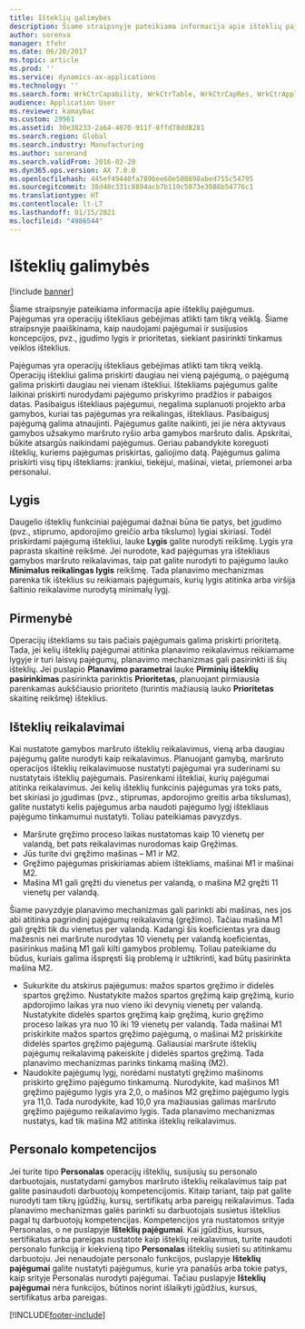 ```yaml
---
title: Išteklių galimybės
description: Šiame straipsnyje pateikiama informacija apie išteklių pajėgumus. Pajėgumas yra operacijų ištekliaus gebėjimas atlikti tam tikrą veiklą. Šiame straipsnyje paaiškinama, kaip naudojami pajėgumai ir susijusios koncepcijos, pvz., įgudimo lygis ir prioritetas, siekiant pasirinkti tinkamus veiklos išteklius.
author: sorenva
manager: tfehr
ms.date: 06/20/2017
ms.topic: article
ms.prod: ''
ms.service: dynamics-ax-applications
ms.technology: ''
ms.search.form: WrkCtrCapability, WrkCtrTable, WrkCtrCapRes, WrkCtrApplicableResources
audience: Application User
ms.reviewer: kamaybac
ms.custom: 29961
ms.assetid: 30e38233-2a64-4070-911f-8ffd78dd8281
ms.search.region: Global
ms.search.industry: Manufacturing
ms.author: sorenand
ms.search.validFrom: 2016-02-28
ms.dyn365.ops.version: AX 7.0.0
ms.openlocfilehash: 445ef49440fa789bee60e508698abed755c54795
ms.sourcegitcommit: 38d40c331c8894acb7b119c5073e3088b54776c1
ms.translationtype: HT
ms.contentlocale: lt-LT
ms.lasthandoff: 01/15/2021
ms.locfileid: "4986544"
---
```

# <a name="resource-capabilities"></a>Išteklių galimybės

[!include [banner](../includes/banner.md)]

Šiame straipsnyje pateikiama informacija apie išteklių pajėgumus. Pajėgumas yra operacijų ištekliaus gebėjimas atlikti tam tikrą veiklą. Šiame straipsnyje paaiškinama, kaip naudojami pajėgumai ir susijusios koncepcijos, pvz., įgudimo lygis ir prioritetas, siekiant pasirinkti tinkamus veiklos išteklius.

Pajėgumas yra operacijų ištekliaus gebėjimas atlikti tam tikrą veiklą. Operacijų ištekliui galima priskirti daugiau nei vieną pajėgumą, o pajėgumą galima priskirti daugiau nei vienam ištekliui. Ištekliams pajėgumus galite laikinai priskirti nurodydami pajėgumo priskyrimo pradžios ir pabaigos datas. Pasibaigus ištekliaus pajėgumui, negalima suplanuoti projekto arba gamybos, kuriai tas pajėgumas yra reikalingas, ištekliaus. Pasibaigusį pajėgumą galima atnaujinti. Pajėgumus galite naikinti, jei jie nėra aktyvaus gamybos užsakymo maršruto ryšio arba gamybos maršruto dalis. Apskritai, būkite atsargūs naikindami pajėgumus. Geriau pabandykite koreguoti išteklių, kuriems pajėgumas priskirtas, galiojimo datą. Pajėgumus galima priskirti visų tipų ištekliams: įrankiui, tiekėjui, mašinai, vietai, priemonei arba personalui.

## <a name="level"></a>Lygis
Daugelio išteklių funkciniai pajėgumai dažnai būna tie patys, bet įgudimo (pvz., stiprumo, apdorojimo greičio arba tikslumo) lygiai skiriasi. Todėl priskirdami pajėgumą ištekliui, lauke **Lygis** galite nurodyti reikšmę. Lygis yra paprasta skaitinė reikšmė. Jei nurodote, kad pajėgumas yra ištekliaus gamybos maršruto reikalavimas, taip pat galite nurodyti to pajėgumo lauko **Minimalus reikalingas lygis** reikšmę. Tada planavimo mechanizmas parenka tik išteklius su reikiamais pajėgumais, kurių lygis atitinka arba viršija šaltinio reikalavime nurodytą minimalų lygį.

## <a name="priority"></a>Pirmenybė
Operacijų ištekliams su tais pačiais pajėgumais galima priskirti prioritetą. Tada, jei kelių išteklių pajėgumai atitinka planavimo reikalavimus reikiamame lygyje ir turi laisvų pajėgumų, planavimo mechanizmas gali pasirinkti iš šių išteklių. Jei puslapio **Planavimo parametrai** lauke **Pirminių išteklių pasirinkimas** pasirinkta parinktis **Prioritetas**, planuojant pirmiausia parenkamas aukščiausio prioriteto (turintis mažiausią lauko **Prioritetas** skaitinę reikšmę) išteklius.

## <a name="resource-requirements"></a>Išteklių reikalavimai
Kai nustatote gamybos maršruto išteklių reikalavimus, vieną arba daugiau pajėgumų galite nurodyti kaip reikalavimus. Planuojant gamybą, maršruto operacijos išteklių reikalavimuose nustatyti pajėgumai yra suderinami su nustatytais išteklių pajėgumais. Pasirenkami ištekliai, kurių pajėgumai atitinka reikalavimus. Jei kelių išteklių funkcinis pajėgumas yra toks pats, bet skiriasi jo įgudimas (pvz., stiprumas, apdorojimo greitis arba tikslumas), galite nustatyti kelis pajėgumus arba naudoti pajėgumo lygį ištekliaus pajėgumo tinkamumui nustatyti. Toliau pateikiamas pavyzdys.

-   Maršrute gręžimo proceso laikas nustatomas kaip 10 vienetų per valandą, bet pats reikalavimas nurodomas kaip Gręžimas.
-   Jūs turite dvi gręžimo mašinas – M1 ir M2.
-   Gręžimo pajėgumas priskiriamas abiem ištekliams, mašinai M1 ir mašinai M2.
-   Mašina M1 gali gręžti du vienetus per valandą, o mašina M2 gręžti 11 vienetų per valandą.

Šiame pavyzdyje planavimo mechanizmas gali parinkti abi mašinas, nes jos abi atitinka pagrindinį pajėgumų reikalavimą (gręžimo). Tačiau mašina M1 gali gręžti tik du vienetus per valandą. Kadangi šis koeficientas yra daug mažesnis nei maršrute nurodytas 10 vienetų per valandą koeficientas, pasirinkus mašiną M1 gali kilti gamybos problemų. Toliau pateikiame du būdus, kuriais galima išspręsti šią problemą ir užtikrinti, kad būtų pasirinkta mašina M2.

-   Sukurkite du atskirus pajėgumus: mažos spartos gręžimo ir didelės spartos gręžimo. Nustatykite mažos spartos gręžimą kaip gręžimą, kurio apdorojimo laikas yra nuo vieno iki devynių vienetų per valandą. Nustatykite didelės spartos gręžimą kaip gręžimą, kurio gręžimo proceso laikas yra nuo 10 iki 19 vienetų per valandą. Tada mašinai M1 priskirkite mažos spartos gręžimo pajėgumą, o mašinai M2 priskirkite didelės spartos gręžimo pajėgumą. Galiausiai maršrute išteklių pajėgumų reikalavimą pakeiskite į didelės spartos gręžimą. Tada planavimo mechanizmas parinks tinkamą mašiną (M2).
-   Naudokite pajėgumų lygį, norėdami nustatyti gręžimo mašinoms priskirto gręžimo pajėgumo tinkamumą. Nurodykite, kad mašinos M1 gręžimo pajėgumo lygis yra 2,0, o mašinos M2 gręžimo pajėgumo lygis yra 11,0. Tada nurodykite, kad 10,0 yra mažiausias galimas maršruto gręžimo pajėgumo reikalavimo lygis. Tada planavimo mechanizmas nustatys, kad tik mašina M2 atitinka išteklių reikalavimus.

## <a name="competencies-for-human-resources"></a>Personalo kompetencijos
Jei turite tipo **Personalas** operacijų išteklių, susijusių su personalo darbuotojais, nustatydami gamybos maršruto išteklių reikalavimus taip pat galite pasinaudoti darbuotojų kompetencijomis. Kitaip tariant, taip pat galite nurodyti tam tikrų įgūdžių, kursų, sertifikatų arba pareigų reikalavimus. Tada planavimo mechanizmas galės parinkti su darbuotojais susietus išteklius pagal tų darbuotojų kompetencijas. Kompetencijos yra nustatomos srityje Personalas, o ne puslapyje **Išteklių pajėgumai**. Kai įgūdžius, kursus, sertifikatus arba pareigas nustatote kaip išteklių reikalavimus, turite naudoti personalo funkciją ir kiekvieną tipo **Personalas** išteklių susieti su atitinkamu darbuotoju. Jei nenaudojate personalo funkcijos, puslapyje **Išteklių pajėgumai** galite nustatyti pajėgumus, kurie yra panašūs arba tokie patys, kaip srityje Personalas nurodyti pajėgumai. Tačiau puslapyje **Išteklių pajėgumai** nėra funkcijos, būtinos norint išlaikyti įgūdžius, kursus, sertifikatus arba pareigas.





[!INCLUDE[footer-include](../../includes/footer-banner.md)]